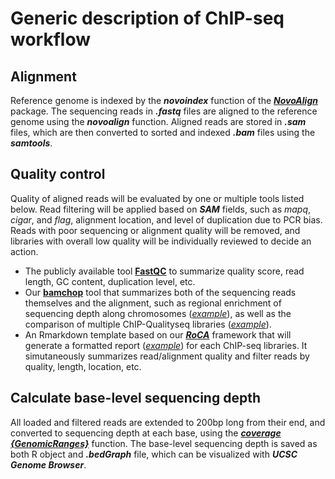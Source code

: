 # Generic description of ChIP-seq workflow

## Alignment

Reference genome is indexed by the ***novoindex*** function of the [***NovoAlign***](http://www.novocraft.com/products/novoalign) package. The sequencing reads in ***.fastq*** files are aligned to the reference genome using the ***novoalign*** function. Aligned reads are stored in ***.sam*** files, which are then converted to sorted and indexed ***.bam*** files using the ***samtools***. 

## Quality control

Quality of aligned reads will be evaluated by one or multiple tools listed below. Read filtering will be applied based on ***SAM*** fields, such as _mapq_, _cigar_, and _flag_, alignment location, and level of duplication due to PCR bias. Reads with poor sequencing or alignment quality will be removed, and libraries with overall low quality will be individually reviewed to decide an action.  

  - The publicly available tool **[FastQC](https://www.bioinformatics.babraham.ac.uk/projects/fastqc/)** to summarize quality score, read length, GC content, duplication level, etc.
  - Our **[bamchop](https://bmcbioinformatics.biomedcentral.com/articles/10.1186/1471-2105-14-S11-S3)** tool that summarizes both of the sequencing reads themselves and the alignment, such as regional enrichment of sequencing depth along chromosomes (_[example](https://github.com/zhezhangsh/MyMethods/blob/master/examples/chipseq/bamchop_histone.pdf)_), as well as the comparison of multiple ChIP-Qualityseq libraries (_[example](https://github.com/zhezhangsh/MyMethods/blob/master/examples/chipseq/bamchop_multi.pdf)_). 
  - An Rmarkdown template based on our ***[RoCA](https://github.com/zhezhangsh/RoCA)*** framework that will generate a formatted report (_[example](https://github.com/zhezhangsh/MyMethods/blob/master/examples/chipseq/filter_read.pdf)_) for each ChIP-seq libraries. It simutaneously summarizes read/alignment quality and filter reads by quality, length, location, etc.

## Calculate base-level sequencing depth

All loaded and filtered reads are extended to 200bp long from their end, and converted to sequencing depth at each base, using the ***[coverage {GenomicRanges}](http://web.mit.edu/~r/current/arch/i386_linux26/lib/R/library/GenomicRanges/html/coverage-methods.html)*** function. The base-level sequencing depth is saved as both R object and ***.bedGraph*** file, which can be visualized with ***UCSC Genome Browser***.
